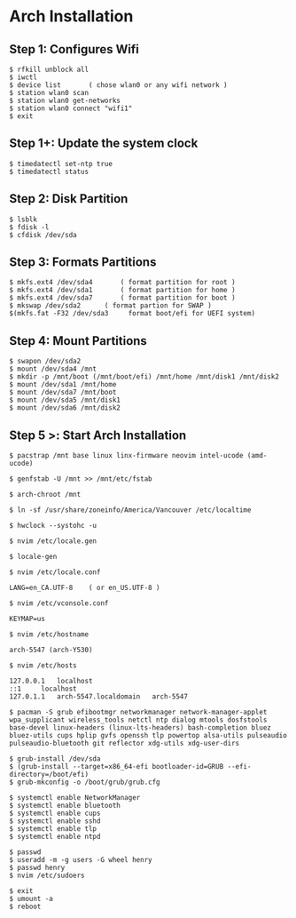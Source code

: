 # Arch Installation

## Step 1: Configures Wifi
```
$ rfkill unblock all
$ iwctl
$ device list 		( chose wlan0 or any wifi network )
$ station wlan0 scan
$ station wlan0 get-networks
$ station wlan0 connect "wifi1"
$ exit
```
## Step 1+: Update the system clock
```
$ timedatectl set-ntp true
$ timedatectl status
```

## Step 2: Disk Partition
```
$ lsblk
$ fdisk -l
$ cfdisk /dev/sda 
```

## Step 3: Formats Partitions
```
$ mkfs.ext4 /dev/sda4		( format partition for root )
$ mkfs.ext4 /dev/sda1		( format partition for home )
$ mkfs.ext4 /dev/sda7		( format partition for boot )
$ mkswap /dev/sda2		( format partion for SWAP )
$(mkfs.fat -F32 /dev/sda3 	  format boot/efi for UEFI system)
```

## Step 4: Mount Partitions
```
$ swapon /dev/sda2
$ mount /dev/sda4 /mnt
$ mkdir -p /mnt/boot (/mnt/boot/efi) /mnt/home /mnt/disk1 /mnt/disk2 
$ mount /dev/sda1 /mnt/home
$ mount /dev/sda7 /mnt/boot
$ mount /dev/sda5 /mnt/disk1
$ mount /dev/sda6 /mnt/disk2
```

## Step 5 >: Start Arch Installation
```
$ pacstrap /mnt base linux linx-firmware neovim intel-ucode (amd-ucode)
```
```
$ genfstab -U /mnt >> /mnt/etc/fstab
```
```
$ arch-chroot /mnt
```
```
$ ln -sf /usr/share/zoneinfo/America/Vancouver /etc/localtime
```
```
$ hwclock --systohc -u
```
```
$ nvim /etc/locale.gen
```
```
$ locale-gen
```
```
$ nvim /etc/locale.conf

LANG=en_CA.UTF-8 	( or en_US.UTF-8 )
```
```
$ nvim /etc/vconsole.conf

KEYMAP=us
```
```
$ nvim /etc/hostname

arch-5547 (arch-Y530)
```
```
$ nvim /etc/hosts

127.0.0.1	localhost
::1		localhost
127.0.1.1	arch-5547.localdomain	arch-5547
```
```
$ pacman -S grub efibootmgr networkmanager network-manager-applet wpa_supplicant wireless_tools netctl ntp dialog mtools dosfstools base-devel linux-headers (linux-lts-headers) bash-completion bluez bluez-utils cups hplip gvfs openssh tlp powertop alsa-utils pulseaudio pulseaudio-bluetooth git reflector xdg-utils xdg-user-dirs

```
```
$ grub-install /dev/sda
$ (grub-install --target=x86_64-efi bootloader-id=GRUB --efi-directory=/boot/efi)
$ grub-mkconfig -o /boot/grub/grub.cfg
```
```
$ systemctl enable NetworkManager
$ systemctl enable bluetooth
$ systemctl enable cups
$ systemctl enable sshd
$ systemctl enable tlp
$ systemctl enable ntpd
```
```
$ passwd
$ useradd -m -g users -G wheel henry
$ passwd henry
$ nvim /etc/sudoers
```
```
$ exit
$ umount -a
$ reboot
```

